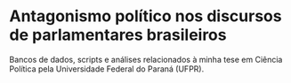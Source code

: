 # Antagonismo político nos discursos de parlamentares brasileiros
Bancos de dados, scripts e análises relacionados à minha tese em Ciência Política pela Universidade Federal do Paraná (UFPR).
